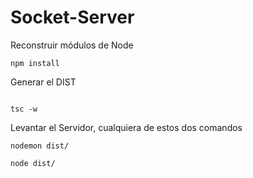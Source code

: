 

# Socket-Server


Reconstruir módulos de Node
```
npm install
```


Generar el DIST

````

tsc -w
````


Levantar el Servidor, cualquiera de estos dos comandos
````
nodemon dist/

node dist/
````